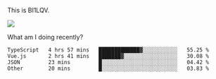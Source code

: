This is BI1LQV.

<img src="https://metrics.lecoq.io/bi1lqv?template=classic&base.activity=0&base.community=0&base.repositories=0&base.metadata=0&isocalendar=1&base=header%2C%20activity%2C%20community%2C%20repositories%2C%20metadata&base.indepth=false&base.hireable=false&isocalendar=false&isocalendar.duration=full-year&config.timezone=Asia%2FShanghai">

What am I doing recently?

<!--START_SECTION:waka-->

```text
TypeScript   4 hrs 57 mins   █████████████▓░░░░░░░░░░░   55.25 %
Vue.js       2 hrs 41 mins   ███████▓░░░░░░░░░░░░░░░░░   30.08 %
JSON         23 mins         █░░░░░░░░░░░░░░░░░░░░░░░░   04.42 %
Other        20 mins         █░░░░░░░░░░░░░░░░░░░░░░░░   03.83 %
```

<!--END_SECTION:waka-->
